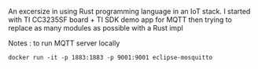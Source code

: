 
An excersize in using Rust programming language in an IoT stack.
I started with TI CC3235SF board + TI SDK demo app for MQTT then trying to replace as many modules as possible with a Rust impl

Notes :
to run MQTT server locally
```
docker run -it -p 1883:1883 -p 9001:9001 eclipse-mosquitto
```
